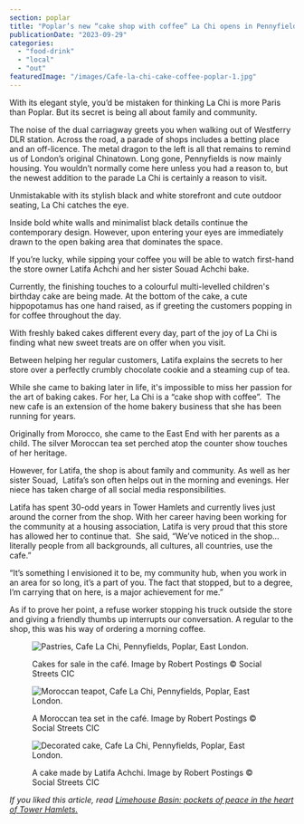 ```yaml
---
section: poplar
title: "Poplar’s new “cake shop with coffee” La Chi opens in Pennyfields"
publicationDate: "2023-09-29"
categories: 
  - "food-drink"
  - "local"
  - "out"
featuredImage: "/images/Cafe-la-chi-cake-coffee-poplar-1.jpg"
---
```


With its elegant style, you’d be mistaken for thinking La Chi is more Paris than Poplar. But its secret is being all about family and community. 

The noise of the dual carriagway greets you when walking out of Westferry DLR station. Across the road, a parade of shops includes a betting place and an off-licence. The metal dragon to the left is all that remains to remind us of London’s original Chinatown. Long gone, Pennyfields is now mainly housing. You wouldn’t normally come here unless you had a reason to, but the newest addition to the parade La Chi is certainly a reason to visit. 

Unmistakable with its stylish black and white storefront and cute outdoor seating, La Chi catches the eye.

Inside bold white walls and minimalist black details continue the contemporary design. However, upon entering your eyes are immediately drawn to the open baking area that dominates the space. 

If you’re lucky, while sipping your coffee you will be able to watch first-hand the store owner Latifa Achchi and her sister Souad Achchi bake. 

Currently, the finishing touches to a colourful multi-levelled children's birthday cake are being made. At the bottom of the cake, a cute hippopotamus has one hand raised, as if greeting the customers popping in for coffee throughout the day.

With freshly baked cakes different every day, part of the joy of La Chi is finding what new sweet treats are on offer when you visit. 

Between helping her regular customers, Latifa explains the secrets to her store over a perfectly crumbly chocolate cookie and a steaming cup of tea.

While she came to baking later in life, it's impossible to miss her passion for the art of baking cakes. For her, La Chi is a “cake shop with coffee”.  The new cafe is an extension of the home bakery business that she has been running for years.

Originally from Morocco, she came to the East End with her parents as a child. The silver Moroccan tea set perched atop the counter show touches of her heritage.

However, for Latifa, the shop is about family and community. As well as her sister Souad,  Latifa’s son often helps out in the morning and evenings. Her niece has taken charge of all social media responsibilities. 

Latifa has spent 30-odd years in Tower Hamlets and currently lives just around the corner from the shop. With her career having been working for the community at a housing association, Latifa is very proud that this store has allowed her to continue that.  She said, “We’ve noticed in the shop… literally people from all backgrounds, all cultures, all countries, use the cafe.” 

“It’s something I envisioned it to be, my community hub, when you work in an area for so long, it’s a part of you. The fact that stopped, but to a degree, I’m carrying that on here, is a major achievement for me.”

As if to prove her point, a refuse worker stopping his truck outside the store and giving a friendly thumbs up interrupts our conversation. A regular to the shop, this was his way of ordering a morning coffee. 

<figure>

![Pastries, Cafe La Chi, Pennyfields, Poplar, East London.](/images/Cafe-la-chi-cake-coffee-poplar-4-1024x683.jpg)

<figcaption>

Cakes for sale in the café. Image by Robert Postings © Social Streets CIC

</figcaption>

</figure>

<figure>

![Moroccan teapot, Cafe La Chi, Pennyfields, Poplar, East London.](/images/Cafe-la-chi-cake-coffee-poplar-8.jpg)

<figcaption>

A Moroccan tea set in the café. Image by Robert Postings © Social Streets CIC

</figcaption>

</figure>

<figure>

![Decorated cake, Cafe La Chi, Pennyfields, Poplar, East London.](/images/Cafe-la-chi-cake-coffee-poplar-11.jpg)

<figcaption>

A cake made by Latifa Achchi. Image by Robert Postings © Social Streets CIC

</figcaption>

</figure>

_If you liked this article, read [Limehouse Basin: pockets of peace in the heart of Tower Hamlets.](https://poplarlondon.co.uk/limehouse-basin-pockets-peace-tower-hamlets/)_

[](https://poplarlondon.co.uk/limehouse-basin-pockets-peace-tower-hamlets/)
